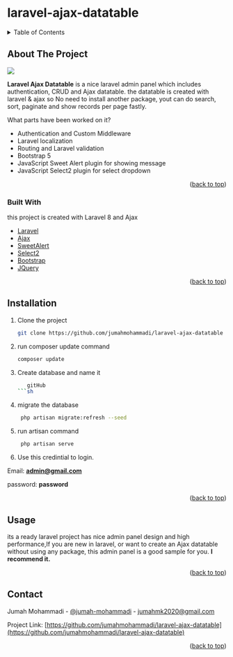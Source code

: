 # laravel-ajax-datatable
<div id="top"></div>


<!-- PROJECT LOGO -->

<!-- TABLE OF CONTENTS -->
<details>
  <summary>Table of Contents</summary>
  <ol>
    <li>
      <a href="#about-the-project">About The Project</a>
      <ul>
        <li><a href="#built-with">Built With</a></li>
      </ul>
    </li>
    <li>
      <a href="#installation">Installation</a>
    </li>
    <li><a href="#usage">Usage</a></li>
    <li><a href="#contact">Contact</a></li>
  </ol>
</details>






<!-- ABOUT THE PROJECT -->
## About The Project

<a href="https://github.com/jumahmohammadi/laravel-ajax-datatable">
  <img src="https://i.ibb.co/g9jJnng/capture.jpg">
</a>  

**Laravel Ajax Datatable** is a nice laravel admin panel which includes authentication, CRUD and Ajax datatable. 
the datatable is created with laravel & ajax so No need to install another package, yout can do search, sort, paginate and show records per page fastly.   

What parts have been worked on it?
* Authentication and Custom Middleware
* Laravel localization
* Routing and Laravel validation 
* Bootstrap 5
* JavaScript Sweet Alert plugin for showing message
* JavaScript Select2 plugin for select dropdown



<p align="right">(<a href="#top">back to top</a>)</p>



### Built With

this project is created with Laravel 8 and Ajax 

* [Laravel](https://laravel.com/)
* [Ajax]()
* [SweetAlert](https://sweetalert.js.org/)
* [Select2](https://select2.org)
* [Bootstrap](https://getbootstrap.com)
* [JQuery](https://jquery.com)

<p align="right">(<a href="#top">back to top</a>)</p>



<!-- GETTING STARTED -->
## Installation


1. Clone the project
   ```sh
   git clone https://github.com/jumahmohammadi/laravel-ajax-datatable
   ```
2. run composer update command 
   ```sh
   composer update
   ```
3. Create database and name it
   ```sh
      gitHub
   ```sh
   
4. migrate the database
   ```sh
    php artisan migrate:refresh --seed
   ```
5. run artisan command
   ```sh
    php artisan serve
   ```
   
6. Use this credintial to login.


Email: **admin@gmail.com** 

password: **password**

<p align="right">(<a href="#top">back to top</a>)</p>



<!-- USAGE EXAMPLES -->
## Usage

its a ready laravel project has nice admin panel design and high performance,If you are new in laravel, or want to create an Ajax datatable without using any package, this admin panel is a good sample for you. **I recommend it.**


<p align="right">(<a href="#top">back to top</a>)</p>




<!-- CONTACT -->
## Contact

Jumah Mohammadi - [@jumah-mohammadi](https://www.linkedin.com/in/jumah-mohammadi/) - jumahmk2020@gmail.com

Project Link: [https://github.com/jumahmohammadi/laravel-ajax-datatable](https://github.com/jumahmohammadi/laravel-ajax-datatable)

<p align="right">(<a href="#top">back to top</a>)</p>




